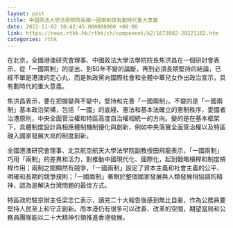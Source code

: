```yaml
---
layout: post
title: 中國政法大學法學院院長稱一國兩制具有劃時代重大意義
date: 2022-11-02 10:42:45.000000000 +08:00
link: https://news.rthk.hk/rthk/ch/component/k2/1673802-20221102.htm
categories: rthk
---
```


在北京，全國港澳研究會理事、中國政法大學法學院院長焦洪昌在一個研討會表示，從「一國兩制」的提出、到50年不變的論斷，再到必須長期堅持的結論，已經不單是港澳的定心丸，而是執政黨向國際社會和全體中華兒女作出政治宣示，具有劃時代的重大意義。

焦洪昌表示，要在把握變與不變中，堅持和完善「一國兩制」。不變的是「一國兩制」基本政治架構，包括「一國」的底綫、憲法和基本法確立的憲制秩序，愛國者治港原則，中央全面管治權和特區高度自治權相統一的方向。變的是在基本框架下，具體制度設計與相應體制機制優化與創新，例如中央落實全面管治權以及特區融入國家發展大局的制度創新。

全國港澳研究會理事、北京航空航天大學法學院副教授田飛龍表示，「一國兩制」巧用「兩制」的差異和活力，對推動中國現代化、國際化，起到戰略槓桿和制度槓桿作用；兩制之間顯然有競爭，「一國兩制」設定了資本主義和社會主義的公平、明確和長期的競爭規則；「一國兩制」著眼於整個國家發展與人類發展相協調的精神，認為是解決台灣問題的最佳方式。

特區政府駐京辦主任梁志仁表示，讀完二十大報告後感到無比自豪，作為公務員要堅持人民至上和守正創新。而本港仍有很多可以改善、改革的空間，期望當局和公務員團隊能以二十大精神引領推進香港發展。
